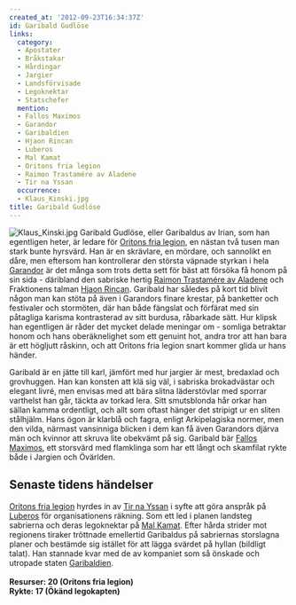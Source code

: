 ```yaml
---
created_at: '2012-09-23T16:34:37Z'
id: Garibald Gudlöse
links:
  category:
  - Apostater
  - Bråkstakar
  - Hårdingar
  - Jargier
  - Landsförvisade
  - Legoknektar
  - Statschefer
  mention:
  - Fallos Maximos
  - Garandor
  - Garibaldien
  - Hjaon Rincan
  - Luberos
  - Mal Kamat
  - Oritons fria legion
  - Raimon Trastamére av Aladene
  - Tir na Yssan
  occurrence:
  - Klaus_Kinski.jpg
title: Garibald Gudlöse
---
```


![][1] Garibald Gudlöse, eller Garibaldus av Irian, som han egentligen heter, är ledare för [Oritons
fria legion], en nästan två tusen man stark bunte hyrsvärd. Han är en skrävlare, en mördare, och
sannolikt en dåre, men eftersom han kontrollerar den största väpnade styrkan i hela [Garandor] är
det många som trots detta sett för bäst att försöka få honom på sin sida - däribland den sabriske
hertig [Raimon Trastamére av Aladene] och Fraktionens talman [Hjaon Rincan]. Garibald har således på
kort tid blivit någon man kan stöta på även i Garandors finare krestar, på banketter och festivaler
och stormöten, där han både fängslat och förfärat med sin påtagliga karisma kontrasterad av sitt
burdusa, råbarkade sätt. Hur klipsk han egentligen är råder det mycket delade meningar om - somliga
betraktar honom och hans oberäknelighet som ett genuint hot, andra tror att han bara är ett högljutt
råskinn, och att Oritons fria legion snart kommer glida ur hans händer.

Garibald är en jätte till karl, jämfört med hur jargier är mest, bredaxlad och grovhuggen. Han kan
konsten att klä sig väl, i sabriska brokadvästar och elegant livré, men envisas med att bära slitna
läderstövlar med sporrar varthelst han går, täckta av torkad lera. Sitt smutsblonda hår orkar han
sällan kamma ordentligt, och allt som oftast hänger det stripigt ur en sliten stålhjälm. Hans ögon
är klarblå och fagra, enligt Arkipelagiska normer, men den vilda, närmast vansinniga blicken i dem
kan få även Garandors djärva män och kvinnor att skruva lite obekvämt på sig. Garibald bär [Fallos
Maximos], ett storsvärd med flamklinga som har ett långt och skamfilat rykte både i Jargien och
Övärlden.

Senaste tidens händelser
------------------------

[Oritons fria legion] hyrdes in av [Tir na Yssan] i syfte att göra anspråk på [Luberos] för
organisationens räkning. Som ett led i planen landsteg sabrierna och deras legoknektar på [Mal
Kamat]. Efter hårda strider mot regionens tiraker tröttnade emellertid Garibaldus på sabriernas
storslagna planer och bestämde sig istället för att lägga svärdet på hyllan (bildligt talat). Han
stannade kvar med de av kompaniet som så önskade och utropade staten [Garibaldien].\
\
**Resurser: 20 (Oritons fria legion)**\
**Rykte: 17 (Ökänd legokapten)**

  [1]: Klaus_Kinski.jpg "Klaus_Kinski.jpg"
  [Oritons fria legion]: Oritons_fria_legion
  [Garandor]: Garandor
  [Raimon Trastamére av Aladene]: Raimon_Trastamére_av_Aladene
  [Hjaon Rincan]: Hjaon_Rincan
  [Fallos Maximos]: Fallos_Maximos
  [Tir na Yssan]: Tir_na_Yssan
  [Luberos]: Luberos
  [Mal Kamat]: Mal_Kamat
  [Garibaldien]: Garibaldien